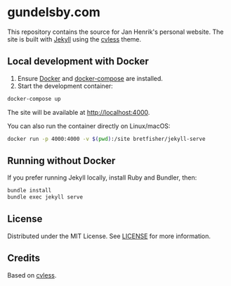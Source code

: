 # gundelsby.com

This repository contains the source for Jan Henrik's personal website. The site is built with [Jekyll](https://jekyllrb.com/) using the [cvless](https://github.com/piazzai/cvless) theme.

## Local development with Docker

1. Ensure [Docker](https://docs.docker.com/get-docker/) and [docker-compose](https://docs.docker.com/compose/install/) are installed.
2. Start the development container:

```sh
docker-compose up
```

The site will be available at [http://localhost:4000](http://localhost:4000).

You can also run the container directly on Linux/macOS:

```sh
docker run -p 4000:4000 -v $(pwd):/site bretfisher/jekyll-serve
```

## Running without Docker

If you prefer running Jekyll locally, install Ruby and Bundler, then:

```sh
bundle install
bundle exec jekyll serve
```

## License

Distributed under the MIT License. See [LICENSE](LICENSE) for more information.

## Credits

Based on [cvless](https://github.com/piazzai/cvless).
